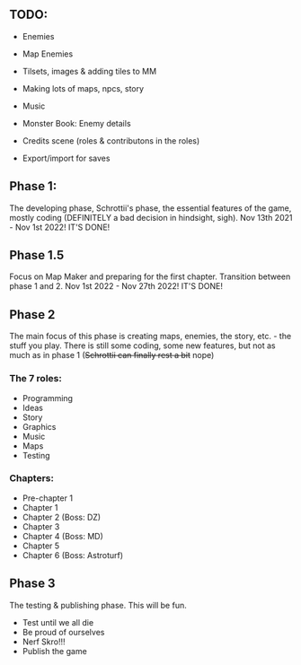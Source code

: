 ﻿## TODO:
- Enemies
- Map Enemies

- Tilsets, images & adding tiles to MM
- Making lots of maps, npcs, story
- Music

- Monster Book: Enemy details
- Credits scene (roles & contributons in the roles)
- Export/import for saves



## Phase 1:
The developing phase, Schrottii's phase, the essential features of the game, mostly coding (DEFINITELY a bad decision in hindsight, sigh).
Nov 13th 2021 - Nov 1st 2022!
IT'S DONE!

## Phase 1.5
Focus on Map Maker and preparing for the first chapter. Transition between phase 1 and 2.
Nov 1st 2022 - Nov 27th 2022!
IT'S DONE!

## Phase 2
The main focus of this phase is creating maps, enemies, the story, etc. - the stuff you play.
There is still some coding, some new features, but not as much as in phase 1 (~~Schrottii can finally rest a bit~~ nope)

### The 7 roles:
- Programming
- Ideas
- Story
- Graphics
- Music
- Maps
- Testing

### Chapters:
- Pre-chapter 1
- Chapter 1
- Chapter 2 (Boss: DZ)
- Chapter 3
- Chapter 4 (Boss: MD)
- Chapter 5
- Chapter 6 (Boss: Astroturf)

## Phase 3
The testing & publishing phase. This will be fun.

- Test until we all die
- Be proud of ourselves
- Nerf Skro!!!
- Publish the game